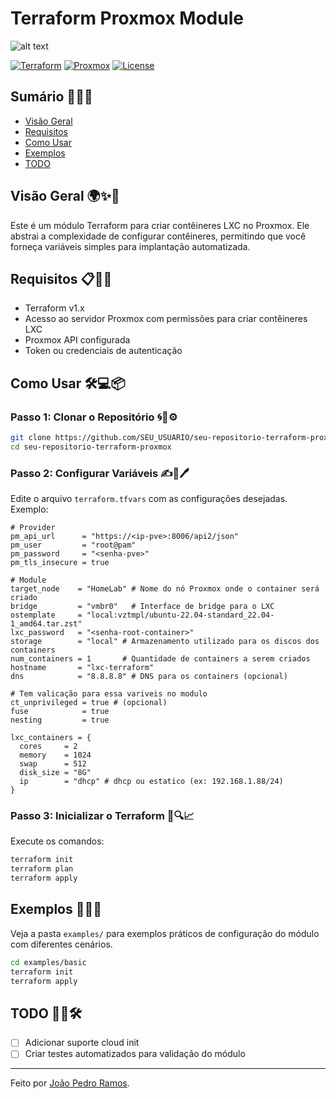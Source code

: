 # Terraform Proxmox Module

![alt text](image.png)

[![Terraform](https://img.shields.io/badge/Terraform-v1.x-blue)](https://www.terraform.io) [![Proxmox](https://img.shields.io/badge/Proxmox-Supported-green)](https://www.proxmox.com) [![License](https://img.shields.io/badge/License-MIT-yellow)](./LICENSE)

## Sumário 🌟🌟🌟

- [Visão Geral](#visão-geral)
- [Requisitos](#requisitos)
- [Como Usar](#como-usar)
- [Exemplos](#exemplos)
- [TODO](#todo)

## Visão Geral 🌍✨🚀

Este é um módulo Terraform para criar contêineres LXC no Proxmox. Ele abstrai a complexidade de configurar contêineres, permitindo que você forneça variáveis simples para implantação automatizada.

## Requisitos 📋🔧✅

- Terraform v1.x
- Acesso ao servidor Proxmox com permissões para criar contêineres LXC
- Proxmox API configurada
- Token ou credenciais de autenticação

## Como Usar 🛠️💻📦

### Passo 1: Clonar o Repositório 🌀📂⚙️

```bash
git clone https://github.com/SEU_USUARIO/seu-repositorio-terraform-proxmox.git
cd seu-repositorio-terraform-proxmox
```

### Passo 2: Configurar Variáveis ✍️📑🖊️

Edite o arquivo `terraform.tfvars` com as configurações desejadas. Exemplo:

```hcl
# Provider
pm_api_url      = "https://<ip-pve>:8006/api2/json"
pm_user         = "root@pam"
pm_password     = "<senha-pve>"
pm_tls_insecure = true

# Module
target_node    = "HomeLab" # Nome do nó Proxmox onde o container será criado
bridge         = "vmbr0"   # Interface de bridge para o LXC
ostemplate     = "local:vztmpl/ubuntu-22.04-standard_22.04-1_amd64.tar.zst"
lxc_password   = "<senha-root-container>"
storage        = "local" # Armazenamento utilizado para os discos dos containers
num_containers = 1       # Quantidade de containers a serem criados
hostname       = "lxc-terraform"
dns            = "8.8.8.8" # DNS para os containers (opcional)

# Tem valicação para essa variveis no modulo
ct_unprivileged = true # (opcional)
fuse            = true
nesting         = true

lxc_containers = {
  cores     = 2
  memory    = 1024
  swap      = 512
  disk_size = "8G"
  ip        = "dhcp" # dhcp ou estatico (ex: 192.168.1.88/24)
}

```

### Passo 3: Inicializar o Terraform 🌟🔍📈

Execute os comandos:

```bash
terraform init
terraform plan
terraform apply
```

## Exemplos 📝📖💡

Veja a pasta `examples/` para exemplos práticos de configuração do módulo com diferentes cenários.

```bash
cd examples/basic
terraform init
terraform apply
```

## TODO 📌📅🛠️

- [ ] Adicionar suporte cloud init
- [ ] Criar testes automatizados para validação do módulo

---

Feito por [João Pedro Ramos](https://github.com/joao-pedro-rdo).

